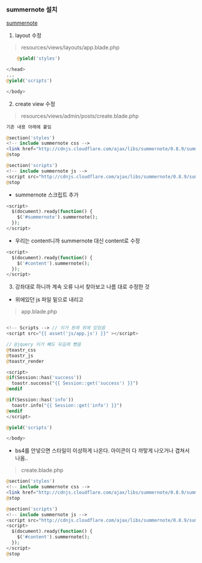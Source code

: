 
### summernote 설치  

[summernote](https://summernote.org/)  

1. layout 수정  
> resources/views/layouts/app.blade.php
```php
    @yield('styles')

</head>
...
@yield('scripts')

</body>
```

2. create view 수정  
> resources/views/admin/posts/create.blade.php
```php
기존 내용 아래에 붙임 

@section('styles')
<!-- include summernote css -->
<link href="http://cdnjs.cloudflare.com/ajax/libs/summernote/0.8.9/summernote.css" rel="stylesheet">
@stop

@section('scripts')
<!-- include summernote js -->
<script src="http://cdnjs.cloudflare.com/ajax/libs/summernote/0.8.9/summernote.js"></script>
@stop
```
- summernote 스크립트 추가 

```php
<script>
  $(document).ready(function() {
    $('#summernote').summernote();
  });
</script>
```
- 우리는 content니까 summernote 대신 content로 수정  
```php
<script>
  $(document).ready(function() {
    $('#content').summernote();
  });
</script>
```

3. 강좌대로 하니까 계속 오류 나서 찾아보고 나름 대로 수정한 것  

- 위에있던 js 파일 밑으로 내리고 
> app.blade.php
```php

<!-- Scripts --> // 이거 원래 위에 있었음
<script src="{{ asset('js/app.js') }}" ></script>

// @jquery 이거 빼도 되길래 뺐음
@toastr_css
@toastr_js
@toastr_render

<script>
@if(Session::has('success'))
  toastr.success("{{ Session::get('success') }}")
@endif

@if(Session::has('info'))
  toastr.info("{{ Session::get('info') }}")
@endif
</script>

@yield('scripts')

</body>
```

- bs4를 안넣으면 스타일이 이상하게 나온다. 아이콘이 다 까맣게 나오거나 겹쳐서
나옴..
> create.blade.php
```php
@section('styles')
<!-- include summernote css -->
<link href="http://cdnjs.cloudflare.com/ajax/libs/summernote/0.8.9/summernote-bs4.css" rel="stylesheet">
@stop

@section('scripts')
<!-- include summernote js -->
<script src="http://cdnjs.cloudflare.com/ajax/libs/summernote/0.8.9/summernote-bs4.js"></script>
<script>
  $(document).ready(function() {
    $('#content').summernote();
  });
</script>
@stop
```

